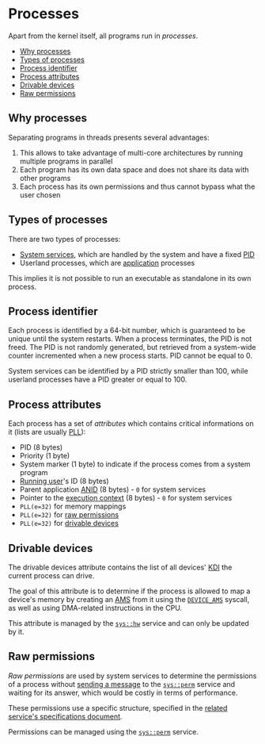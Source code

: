 # Processes

Apart from the kernel itself, all programs run in _processes_.

- [Why processes](#why-processes)
- [Types of processes](#types-of-processes)
- [Process identifier](#process-identifier)
- [Process attributes](#process-attributes)
- [Drivable devices](#drivable-devices)
- [Raw permissions](#raw-permissions)

## Why processes

Separating programs in threads presents several advantages:

1. This allows to take advantage of multi-core architectures by running multiple programs in parallel
2. Each program has its own data space and does not share its data with other programs
3. Each process has its own permissions and thus cannot bypass what the user chosen

## Types of processes

There are two types of processes:

* [System services](../services.md#system-services), which are handled by the system and have a fixed [PID](#process-identifier)
* Userland processes, which are [application](../../concepts/applications.md) processes

This implies it is not possible to run an executable as standalone in its own process.

## Process identifier

Each process is identified by a 64-bit number, which is guaranteed to be unique until the system restarts. When a process terminates, the PID is not freed. The PID is not randomly generated, but retrieved from a system-wide counter incremented when a new process starts. PID cannot be equal to 0.

System services can be identified by a PID strictly smaller than 100, while userland processes have a PID greater or equal to 100.

## Process attributes

Each process has a set of _attributes_ which contains critical informations on it (lists are usually [PLL](data-structures.md#packed-linked-lists)):

- PID (8 bytes)
- Priority (1 byte)
- System marker (1 byte) to indicate if the process comes from a system program
- [Running user](../../concepts/users.md)'s ID (8 bytes)
- Parent application [ANID](../applications-libraries.md#application-identifier) (8 bytes) - `0` for system services
- Pointer to the [execution context](../applications.md#execution-context) (8 bytes) - `0` for system services
- `PLL(e=32)` for memory mappings
- `PLL(e=32)` for [raw permissions](#raw-permissions)
- `PLL(e=32)` for [drivable devices](#drivable-devices)

## Drivable devices

The drivable devices attribute contains the list of all devices' [KDI](hardware.md#kernel-device-identifier) the current process can drive.

The goal of this attribute is to determine if the process is allowed to map a device's memory by creating an [AMS](memory.md#abstract-memory-segments) from it using the [`DEVICE_AMS`](syscalls.md#0x63-device_ams) syscall, as well as using DMA-related instructions in the CPU.

This attribute is managed by the [`sys::hw`](../services/system/hw.md) service and can only be updated by it.

## Raw permissions

_Raw permissions_ are used by system services to determine the permissions of a process without [sending a message](ipc.md#exchanges-and-messages) to the [`sys::perm`](../services/system/perm.md) service and waiting for its answer, which would be costly in terms of performance.

These permissions use a specific structure, specified in the [related service's specifications document](../services/system/perm.md#list-of-permissions).

Permissions can be managed using the [`sys::perm`](../services/system/perm.md) service.